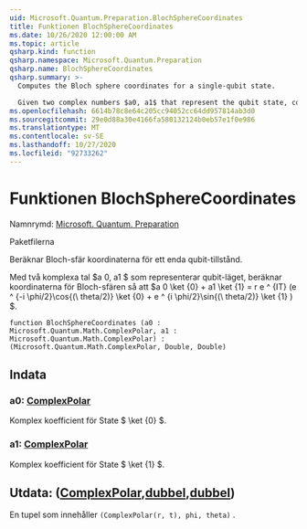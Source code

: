 ```yaml
---
uid: Microsoft.Quantum.Preparation.BlochSphereCoordinates
title: Funktionen BlochSphereCoordinates
ms.date: 10/26/2020 12:00:00 AM
ms.topic: article
qsharp.kind: function
qsharp.namespace: Microsoft.Quantum.Preparation
qsharp.name: BlochSphereCoordinates
qsharp.summary: >-
  Computes the Bloch sphere coordinates for a single-qubit state.

  Given two complex numbers $a0, a1$ that represent the qubit state, computes coordinates on the Bloch sphere such that $a0 \ket{0} + a1 \ket{1} = r e^{it}(e^{-i \phi /2}\cos{(\theta/2)}\ket{0}+e^{i \phi /2}\sin{(\theta/2)}\ket{1})$.
ms.openlocfilehash: 6614b78c8e64c205cc94052cc64dd957814ab3d0
ms.sourcegitcommit: 29e0d88a30e4166fa580132124b0eb57e1f0e986
ms.translationtype: MT
ms.contentlocale: sv-SE
ms.lasthandoff: 10/27/2020
ms.locfileid: "92733262"
---
```

# <a name="blochspherecoordinates-function"></a>Funktionen BlochSphereCoordinates

Namnrymd: [Microsoft. Quantum. Preparation](xref:Microsoft.Quantum.Preparation)

Paketfilerna [](https://nuget.org/packages/)


Beräknar Bloch-sfär koordinaterna för ett enda qubit-tillstånd.

Med två komplexa tal $a 0, a1 $ som representerar qubit-läget, beräknar koordinaterna för Bloch-sfären så att $a 0 \ket {0} + a1 \ket {1} = r e ^ {IT} (e ^ {-i \phi/2}\cos{(\ theta/2)} \ket {0} + e ^ {i \phi/2}\sin{(\ theta/2)} \ket {1} ) $.

```qsharp
function BlochSphereCoordinates (a0 : Microsoft.Quantum.Math.ComplexPolar, a1 : Microsoft.Quantum.Math.ComplexPolar) : (Microsoft.Quantum.Math.ComplexPolar, Double, Double)
```


## <a name="input"></a>Indata

### <a name="a0--complexpolar"></a>a0: [ComplexPolar](xref:Microsoft.Quantum.Math.ComplexPolar)

Komplex koefficient för State $ \ket {0} $.


### <a name="a1--complexpolar"></a>a1: [ComplexPolar](xref:Microsoft.Quantum.Math.ComplexPolar)

Komplex koefficient för State $ \ket {1} $.



## <a name="output--complexpolardoubledouble"></a>Utdata: ([ComplexPolar](xref:Microsoft.Quantum.Math.ComplexPolar),[dubbel](xref:microsoft.quantum.lang-ref.double),[dubbel](xref:microsoft.quantum.lang-ref.double))

En tupel som innehåller `(ComplexPolar(r, t), phi, theta)` .